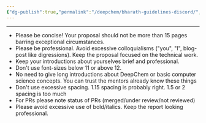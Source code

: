 ```yaml
---
{"dg-publish":true,"permalink":"/deepchem/bharath-guidelines-discord/","noteIcon":""}
---
```


---

- Please be concise! Your proposal should not be more than 15 pages barring exceptional circumstances.
- Please be professional. Avoid excessive colloquialisms ("you", "I", blog-post like digressions). Keep the proposal focused on the technical work.
- Keep your introductions about yourselves brief and professional.
- Don't use font-sizes below 11 or above 12.
- No need to give long introductions about DeepChem or basic computer science concepts. You can trust the mentors already know these things
- Don't use excessive spacing. 1.15 spacing is probably right. 1.5 or 2 spacing is too much
- For PRs please note status of PRs (merged/under review/not reviewed)
- Please avoid excessive use of bold/italics. Keep the report looking professional.